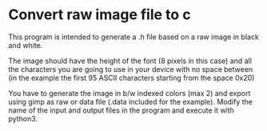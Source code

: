 # Convert raw image file to c

This program is intended to generate a .h file based on a raw image in black and white.

The image should have the height of the font (8 pixels in this case) and all the characters
you are going to use in your device with no space between (in the example the first 95 ASCII 
characters starting from the space 0x20)

You have to generate the image in b/w indexed colors (max 2) and export using gimp as raw
or data file (.data included for the example). Modify the name of the input and output files
in the program and execute it with python3.